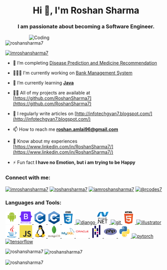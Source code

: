 <h1 align="center">Hi 👋, I'm Roshan Sharma</h1>
<h3 align="center">I am passionate about becoming a Software Engineer.</h3>
<img align="right" alt="Coding" width="430" src="https://media.giphy.com/media/v1.Y2lkPTc5MGI3NjExMTB0bHk5OGRvZWNscjkxbG5tZDVqamd2eTE5MXgxYjducWc4bGdxdiZlcD12MV9pbnRlcm5hbF9naWZfYnlfaWQmY3Q9cw/zhYSVCirREeIZtONCI/giphy.gif">


<p align="left"> <img src="https://komarev.com/ghpvc/?username=roshansharma7&label=Profile%20views&color=0e75b6&style=flat" alt="roshansharma7" /> </p>

<p align="left"> <a href="https://twitter.com/imroshansharma7" target="blank"><img src="https://img.shields.io/twitter/follow/imroshansharma7?logo=twitter&style=for-the-badge" alt="imroshansharma7" /></a> </p>

- 🔭 I’m completing [Disease Prediction and Medicine Recommendation](https://github.com/RoshanSharma7/Disease-Prediction-and-Medicine-Recommendation.git)

- 🧑🏻‍🏫 I'm currently working on [Bank Management System](https://github.com/RoshanSharma7/Bank-Account-Management-System.git)

- 🌱 I’m currently learning [**Java**](https://docs.oracle.com/javase/tutorial/)

- 👨‍💻 All of my projects are available at [https://github.com/RoshanSharma7](https://github.com/RoshanSharma7)

- 📝 I regularly write articles on [http://infotechgyan7.blogspot.com/](http://infotechgyan7.blogspot.com/)

- 📫 How to reach me **roshan.amlai96@gmail.com**

- 📄 Know about my experiences [https://www.linkedin.com/in/RoshanSharma7/](https://www.linkedin.com/in/RoshanSharma7/)

- ⚡ Fun fact **I have no Emotion, but i am trying to be Happy**

<h3 align="left">Connect with me:</h3>
<p align="left">
<a href="https://twitter.com/imroshansharma7" target="blank"><img align="center" src="https://raw.githubusercontent.com/rahuldkjain/github-profile-readme-generator/master/src/images/icons/Social/twitter.svg" alt="imroshansharma7" height="30" width="40" /></a>
<a href="https://linkedin.com/in/roshansharma7" target="blank"><img align="center" src="https://raw.githubusercontent.com/rahuldkjain/github-profile-readme-generator/master/src/images/icons/Social/linked-in-alt.svg" alt="roshansharma7" height="30" width="40" /></a>
<a href="https://instagram.com/iamroshansharma7" target="blank"><img align="center" src="https://raw.githubusercontent.com/rahuldkjain/github-profile-readme-generator/master/src/images/icons/Social/instagram.svg" alt="iamroshansharma7" height="30" width="40" /></a>
<a href="https://www.youtube.com/c/@rcodes7" target="blank"><img align="center" src="https://raw.githubusercontent.com/rahuldkjain/github-profile-readme-generator/master/src/images/icons/Social/youtube.svg" alt="@rcodes7" height="30" width="40" /></a>
</p>

<h3 align="left">Languages and Tools:</h3>
<p align="left"> <a href="https://developer.android.com" target="_blank" rel="noreferrer"> <img src="https://raw.githubusercontent.com/devicons/devicon/master/icons/android/android-original-wordmark.svg" alt="android" width="40" height="40"/> </a> <a href="https://getbootstrap.com" target="_blank" rel="noreferrer"> <img src="https://raw.githubusercontent.com/devicons/devicon/master/icons/bootstrap/bootstrap-plain-wordmark.svg" alt="bootstrap" width="40" height="40"/> </a> <a href="https://www.cprogramming.com/" target="_blank" rel="noreferrer"> <img src="https://raw.githubusercontent.com/devicons/devicon/master/icons/c/c-original.svg" alt="c" width="40" height="40"/> </a> <a href="https://www.w3schools.com/cpp/" target="_blank" rel="noreferrer"> <img src="https://raw.githubusercontent.com/devicons/devicon/master/icons/cplusplus/cplusplus-original.svg" alt="cplusplus" width="40" height="40"/> </a> <a href="https://www.w3schools.com/css/" target="_blank" rel="noreferrer"> <img src="https://raw.githubusercontent.com/devicons/devicon/master/icons/css3/css3-original-wordmark.svg" alt="css3" width="40" height="40"/> </a> <a href="https://www.djangoproject.com/" target="_blank" rel="noreferrer"> <img src="https://cdn.worldvectorlogo.com/logos/django.svg" alt="django" width="40" height="40"/> </a> <a href="https://dotnet.microsoft.com/" target="_blank" rel="noreferrer"> <img src="https://raw.githubusercontent.com/devicons/devicon/master/icons/dot-net/dot-net-original-wordmark.svg" alt="dotnet" width="40" height="40"/> </a> <a href="https://git-scm.com/" target="_blank" rel="noreferrer"> <img src="https://www.vectorlogo.zone/logos/git-scm/git-scm-icon.svg" alt="git" width="40" height="40"/> </a> <a href="https://www.w3.org/html/" target="_blank" rel="noreferrer"> <img src="https://raw.githubusercontent.com/devicons/devicon/master/icons/html5/html5-original-wordmark.svg" alt="html5" width="40" height="40"/> </a> <a href="https://www.adobe.com/in/products/illustrator.html" target="_blank" rel="noreferrer"> <img src="https://www.vectorlogo.zone/logos/adobe_illustrator/adobe_illustrator-icon.svg" alt="illustrator" width="40" height="40"/> </a> <a href="https://www.java.com" target="_blank" rel="noreferrer"> <img src="https://raw.githubusercontent.com/devicons/devicon/master/icons/java/java-original.svg" alt="java" width="40" height="40"/> </a> <a href="https://developer.mozilla.org/en-US/docs/Web/JavaScript" target="_blank" rel="noreferrer"> <img src="https://raw.githubusercontent.com/devicons/devicon/master/icons/javascript/javascript-original.svg" alt="javascript" width="40" height="40"/> </a> <a href="https://www.linux.org/" target="_blank" rel="noreferrer"> <img src="https://raw.githubusercontent.com/devicons/devicon/master/icons/linux/linux-original.svg" alt="linux" width="40" height="40"/> </a> <a href="https://www.mongodb.com/" target="_blank" rel="noreferrer"> <img src="https://raw.githubusercontent.com/devicons/devicon/master/icons/mongodb/mongodb-original-wordmark.svg" alt="mongodb" width="40" height="40"/> </a> <a href="https://www.mysql.com/" target="_blank" rel="noreferrer"> <img src="https://raw.githubusercontent.com/devicons/devicon/master/icons/mysql/mysql-original-wordmark.svg" alt="mysql" width="40" height="40"/> </a> <a href="https://www.oracle.com/" target="_blank" rel="noreferrer"> <img src="https://raw.githubusercontent.com/devicons/devicon/master/icons/oracle/oracle-original.svg" alt="oracle" width="40" height="40"/> </a> <a href="https://pandas.pydata.org/" target="_blank" rel="noreferrer"> <img src="https://raw.githubusercontent.com/devicons/devicon/2ae2a900d2f041da66e950e4d48052658d850630/icons/pandas/pandas-original.svg" alt="pandas" width="40" height="40"/> </a> <a href="https://www.php.net" target="_blank" rel="noreferrer"> <img src="https://raw.githubusercontent.com/devicons/devicon/master/icons/php/php-original.svg" alt="php" width="40" height="40"/> </a> <a href="https://www.python.org" target="_blank" rel="noreferrer"> <img src="https://raw.githubusercontent.com/devicons/devicon/master/icons/python/python-original.svg" alt="python" width="40" height="40"/> </a> <a href="https://pytorch.org/" target="_blank" rel="noreferrer"> <img src="https://www.vectorlogo.zone/logos/pytorch/pytorch-icon.svg" alt="pytorch" width="40" height="40"/> </a> <a href="https://www.tensorflow.org" target="_blank" rel="noreferrer"> <img src="https://www.vectorlogo.zone/logos/tensorflow/tensorflow-icon.svg" alt="tensorflow" width="40" height="40"/> </a> </p>

<p><img align="left" src="https://github-readme-stats.vercel.app/api/top-langs?username=roshansharma7&show_icons=true&locale=en&layout=compact" alt="roshansharma7" /></p>

<p>&nbsp;<img align="center" src="https://github-readme-stats.vercel.app/api?username=roshansharma7&show_icons=true&locale=en" alt="roshansharma7" /></p>

<p><img align="center" src="https://github-readme-streak-stats.herokuapp.com/?user=roshansharma7&" alt="roshansharma7" /></p>
